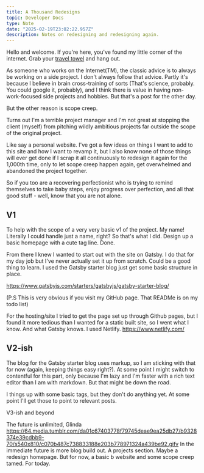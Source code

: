 ```yaml
---
title: A Thousand Redesigns
topic: Developer Docs
type: Note
date: "2025-02-19T23:02:22.957Z"
description: Notes on redesigning and redesigning again.
---
```


Hello and welcome. If you're here, you've found my little corner of the internet. Grab your [travel towel](https://hitchhikers.fandom.com/wiki/Towel) and hang out.

As someone who works on the Internet(TM), the classic advice is to always be working on a side project. I don't always follow that advice. Partly it's because I believe in brain cross-training of sorts (That's science, probably. You could google it, probably), and I think there is value in having non-work-focused side projects and hobbies. But that's a post for the other day.

But the other reason is scope creep.

Turns out I'm a terrible project manager and I'm not great at stopping the client (myself) from pitching wildly ambitious projects far outside the scope of the original project.

Like say a personal website. I've got a few ideas on things I want to add to this site and how I want to revamp it, but I also know none of those things will ever get done if I scrap it all continuously to redesign it again for the 1,000th time, only to let scope creep happen again, get overwhelmed and abandoned the project together.

So if you too are a recovering perfectionist who is trying to remind themselves to take baby steps, enjoy progress over perfection, and all that good stuff - well, know that you are not alone.

## V1

To help with the scope of a very very basic v1 of the project. My name! Literally I could handle just a name, right? So that's what I did. Design up a basic homepage with a cute tag line. Done.

From there I knew I wanted to start out with the site on Gatsby. I do that for my day job but I've never actually set it up from scratch. Could be a good thing to learn. I used the Gatsby starter blog just get some basic structure in place.

https://www.gatsbyjs.com/starters/gatsbyjs/gatsby-starter-blog/

(P.S This is very obvious if you visit my GitHub page. That READMe is on my todo list)

For the hosting/site I tried to get the page set up through Github pages, but I found it more tedious than I wanted for a static built site, so I went what I know. And what Gatsby knows. I used Netlify. https://www.netlify.com/

## V2-ish

The blog for the Gatsby starter blog uses markup, so I am sticking with that for now (again, keeping things easy right?). At some point I might switch to contentful for this part, only because I'm lazy and I'm faster with a rich text editor than I am with markdown. But that might be down the road.

I things up with some basic tags, but they don't do anything yet. At some point I'll get those to point to relevant posts.

V3-ish and beyond

The future is unlimited, Glinda https://64.media.tumblr.com/da01c67403778f79745deae9ea25db27/b9328374e39cdbb9-70/s540x810/c070b487c738833188e203b778971324a439be92.gifv In the immediate future is more blog build out. A projects section. Maybe a redesign homepage. But for now, a basic b website and some scope creep tamed. For today.
